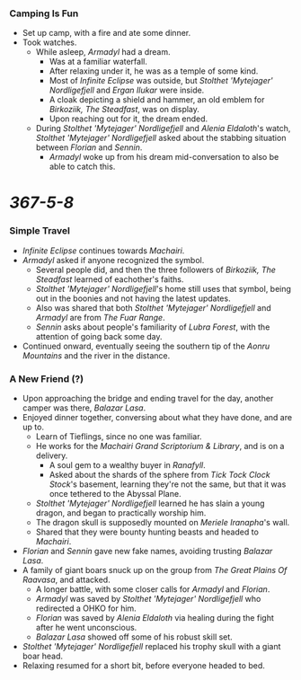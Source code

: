 ### Camping Is Fun

* Set up camp, with a fire and ate some dinner.
* Took watches.
  * While asleep, *Armadyl* had a dream.
    * Was at a familiar waterfall. 
    * After relaxing under it, he was as a temple of some kind. 
    * Most of *Infinite Eclipse* was outside, but *Stolthet 'Mytejager' Nordligefjell* and *Ergan Ilukar* were inside. 
    * A cloak depicting a shield and hammer, an old emblem for *Birkoziik, The Steadfast*, was on display. 
    * Upon reaching out for it, the dream ended.
  * During *Stolthet 'Mytejager' Nordligefjell* and *Alenia Eldaloth*'s watch, *Stolthet 'Mytejager' Nordligefjell* asked about the stabbing situation between *Florian* and *Sennin*. 
    * *Armadyl* woke up from his dream mid-conversation to also be able to catch this.

# *367-5-8*

### Simple Travel

* *Infinite Eclipse* continues towards *Machairi*.
* *Armadyl* asked if anyone recognized the symbol.
  * Several people did, and then the three followers of *Birkoziik, The Steadfast* learned of eachother's faiths.
  * *Stolthet 'Mytejager' Nordligefjell*'s home still uses that symbol, being out in the boonies and not having the latest updates.
  * Also was shared that both *Stolthet 'Mytejager' Nordligefjell* and *Armadyl* are from *The Fuar Range*.
  * *Sennin* asks about people's familiarity of *Lubra Forest*, with the attention of going back some day.
* Continued onward, eventually seeing the southern tip of the *Aonru Mountains* and the river in the distance.

### A New Friend (?)

* Upon approaching the bridge and ending travel for the day, another camper was there, *Balazar Lasa*.
* Enjoyed dinner together, conversing about what they have done, and are up to.
  * Learn of Tieflings, since no one was familiar.
  * He works for the *Machairi Grand Scriptorium & Library*, and is on a delivery.
    * A soul gem to a wealthy buyer in *Ranafyll*.
    * Asked about the shards of the sphere from *Tick Tock Clock Stock*'s basement, learning they're not the same, but that it was once tethered to the Abyssal Plane.
  * *Stolthet 'Mytejager' Nordligefjell* learned he has slain a young dragon, and began to practically worship him.
  * The dragon skull is supposedly mounted on *Meriele Iranapha*'s wall.
  * Shared that they were bounty hunting beasts and headed to *Machairi*.
* *Florian* and *Sennin* gave new fake names, avoiding trusting *Balazar Lasa*.
* A family of giant boars snuck up on the group from *The Great Plains Of Raavasa*, and attacked.
  * A longer battle, with some closer calls for *Armadyl* and *Florian*.
  * *Armadyl* was saved by *Stolthet 'Mytejager' Nordligefjell* who redirected a OHKO for him.
  * *Florian* was saved by *Alenia Eldaloth* via healing during the fight after he went unconscious.
  * *Balazar Lasa* showed off some of his robust skill set.
* *Stolthet 'Mytejager' Nordligefjell* replaced his trophy skull with a giant boar head.
* Relaxing resumed for a short bit, before everyone headed to bed.
